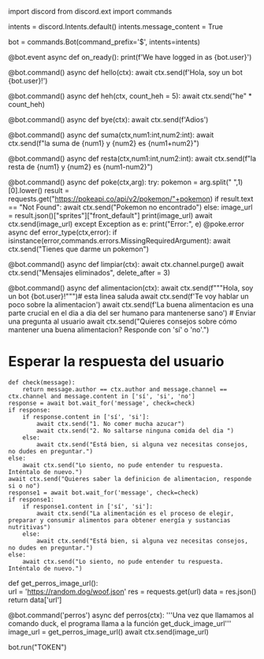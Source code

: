 import discord
from discord.ext import commands

intents = discord.Intents.default()
intents.message_content = True

bot = commands.Bot(command_prefix='$', intents=intents)

@bot.event
async def on_ready():
    print(f'We have logged in as {bot.user}')

@bot.command()
async def hello(ctx):
    await ctx.send(f'Hola, soy un bot {bot.user}!')

@bot.command()
async def heh(ctx, count_heh = 5):
    await ctx.send("he" * count_heh)

@bot.command()
async def bye(ctx):
    await ctx.send(f'Adios')

@bot.command()
async def suma(ctx,num1:int,num2:int):
    await ctx.send(f"la suma de {num1} y {num2} es {num1+num2}")

@bot.command()
async def resta(ctx,num1:int,num2:int):
    await ctx.send(f"la resta de {num1} y {num2} es {num1-num2}")

@bot.command()
async def poke(ctx,arg):
    try:
        pokemon = arg.split(" ",1)[0].lower()
        result = requests.get("https://pokeapi.co/api/v2/pokemon/"+pokemon)
        if result.text == "Not Found":
            await ctx.send("Pokemon no encontrado")
        else:
            image_url = result.json()["sprites"]["front_default"]
            print(image_url)
            await ctx.send(image_url)
    except Exception as e:
        print("Error:", e)
@poke.error
async def error_type(ctx,error):
    if isinstance(error,commands.errors.MissingRequiredArgument):
        await ctx.send("Tienes que darme un pokemon")

@bot.command()
async def limpiar(ctx):
    await ctx.channel.purge()
    await ctx.send("Mensajes eliminados", delete_after = 3)

@bot.command()
async def alimentacion(ctx):
    await ctx.send(f"""Hola, soy un bot {bot.user}!""")# esta linea saluda
    await ctx.send(f'Te voy hablar un poco sobre la alimentacion')
    await ctx.send(f'La buena alimentacion es una parte crucial en el dia a dia del ser humano para mantenerse sano')
    # Enviar una pregunta al usuario
    await ctx.send("Quieres consejos sobre cómo mantener una buena alimentacion? Responde con 'sí' o 'no'.")
# Esperar la respuesta del usuario
    def check(message):
        return message.author == ctx.author and message.channel == ctx.channel and message.content in ['sí', 'si', 'no']
    response = await bot.wait_for('message', check=check)
    if response:
        if response.content in ['sí', 'si']:
            await ctx.send("1. No comer mucha azucar")
            await ctx.send("2. No saltarse ninguna comida del dia ")   
        else:
            await ctx.send("Está bien, si alguna vez necesitas consejos, no dudes en preguntar.")
    else:
        await ctx.send("Lo siento, no pude entender tu respuesta. Inténtalo de nuevo.")
    await ctx.send("Quieres saber la definicion de alimentacion, responde si o no")
    response1 = await bot.wait_for('message', check=check)
    if response1:
        if response1.content in ['sí', 'si']:
            await ctx.send("La alimentación es el proceso de elegir, preparar y consumir alimentos para obtener energía y sustancias nutritivas") 
        else:
            await ctx.send("Está bien, si alguna vez necesitas consejos, no dudes en preguntar.")
    else:
        await ctx.send("Lo siento, no pude entender tu respuesta. Inténtalo de nuevo.")

def get_perros_image_url():    
    url = 'https://random.dog/woof.json'
    res = requests.get(url)
    data = res.json()
    return data['url']

@bot.command('perros')
async def perros(ctx):
    '''Una vez que llamamos al comando duck, 
    el programa llama a la función get_duck_image_url'''
    image_url = get_perros_image_url()
    await ctx.send(image_url)

bot.run("TOKEN")
